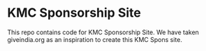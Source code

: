 # KMC Sponsorship Site
This repo contains code for KMC Sponsorship Site. We have taken giveindia.org as an inspiration to create this KMC Spons site.
